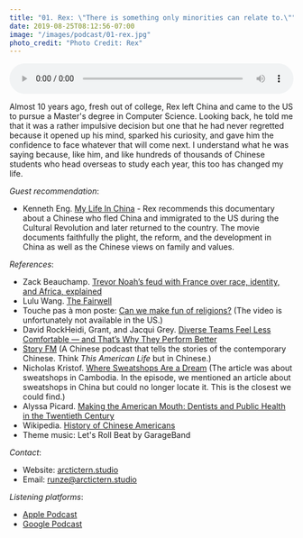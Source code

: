 ```yaml
---
title: "01. Rex: \"There is something only minorities can relate to.\""
date: 2019-08-25T08:12:56-07:00
image: "/images/podcast/01-rex.jpg"
photo_credit: "Photo Credit: Rex"
---
```


<audio controls style="width: 100%;">
  <source src="https://feeds.soundcloud.com/stream/678924507-arctic_tern-01-rex-there-is-something-only-minorities-can-relate-to.mp3" type='audio/mp3'>
</audio>

Almost 10 years ago, fresh out of college, Rex left China and came to the US to pursue a Master's degree in Computer Science. Looking back, he told me that it was a rather impulsive decision but one that he had never regretted because it opened up his mind, sparked his curiosity, and gave him the confidence to face whatever that will come next. I understand what he was saying because, like him, and like hundreds of thousands of Chinese students who head overseas to study each year, this too has changed my life.

*Guest recommendation*:

+ Kenneth Eng. [My Life In China](https://amzn.to/2lFp0RQ) - Rex recommends this documentary about a Chinese who fled China and immigrated to the US during the Cultural Revolution and later returned to the country. The movie documents faithfully the plight, the reform, and the development in China as well as the Chinese views on family and values.

*References*:

+ Zack Beauchamp. [Trevor Noah’s feud with France over race, identity, and Africa, explained](https://bit.ly/2zTgiG3)
+ Lulu Wang. [The Fairwell](https://bit.ly/2HhbnPZ)
+ Touche pas à mon poste: [Can we make fun of religions?](https://bit.ly/2m93XY0) (The video is unfortunately not available in the US.)
+ David RockHeidi, Grant, and Jacqui Grey. [Diverse Teams Feel Less Comfortable — and That’s Why They Perform Better](https://bit.ly/2dbXyCd)
+ [Story FM](http://storyfm.cn/) (A Chinese podcast that tells the stories of the contemporary Chinese. Think *This American Life* but in Chinese.)
+ Nicholas Kristof. [Where Sweatshops Are a Dream](https://nyti.ms/2MoG1Zk) (The article was about sweatshops in Cambodia. In the episode, we mentioned an article about sweatshops in China but could no longer locate it. This is the closest we could find.)
+ Alyssa Picard. [Making the American Mouth: Dentists and Public Health in the Twentieth Century](https://amzn.to/2lN8zmc)
+ Wikipedia. [History of Chinese Americans](https://bit.ly/1JPt94b)
+ Theme music: Let's Roll Beat by GarageBand

*Contact*:

+ Website: [arctictern.studio](https://www.arctictern.studio/podcast/)
+ Email: runze@arctictern.studio

*Listening platforms*:

+ [Apple Podcast](https://podcasts.apple.com/us/podcast/arctic-tern/id1479503786)
+ [Google Podcast](https://podcasts.google.com/?feed=aHR0cHM6Ly9mZWVkcy5zb3VuZGNsb3VkLmNvbS91c2Vycy9zb3VuZGNsb3VkOnVzZXJzOjI5Njk0MTE1L3NvdW5kcy5yc3M%3D)
